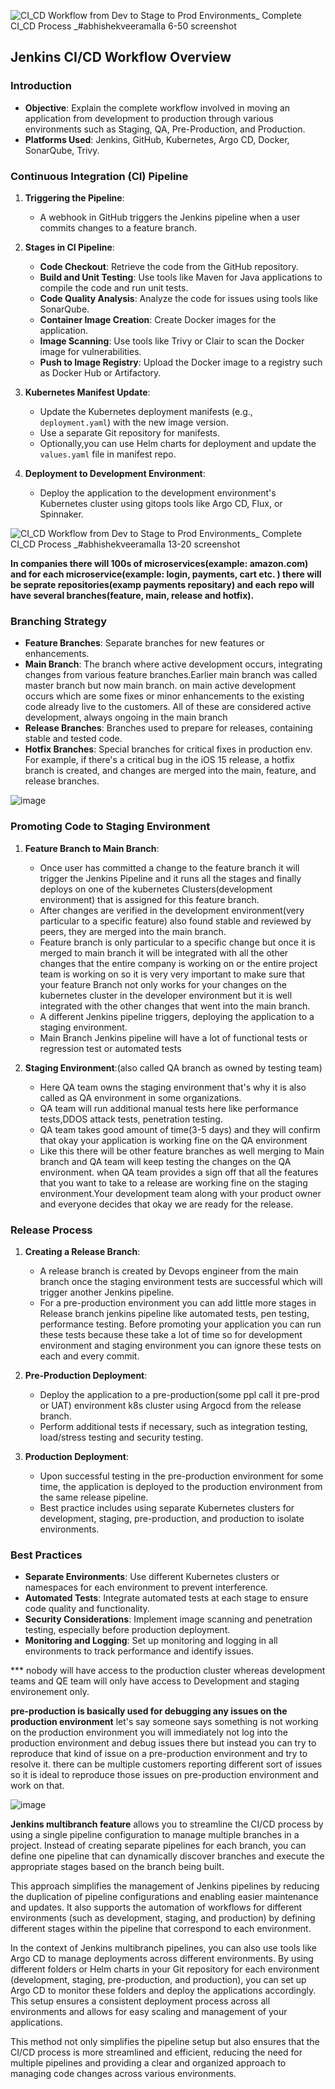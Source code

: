 ![CI_CD Workflow from Dev to Stage to Prod Environments_ Complete CI_CD Process _#abhishekveeramalla 6-50 screenshot](https://github.com/user-attachments/assets/f6bf4bcd-f0f5-4582-b7ea-7c7a5209b568)

## Jenkins CI/CD Workflow Overview

### Introduction
- **Objective**: Explain the complete workflow involved in moving an application from development to production through various environments such as Staging, QA, Pre-Production, and Production.
- **Platforms Used**: Jenkins, GitHub, Kubernetes, Argo CD, Docker, SonarQube, Trivy.

### Continuous Integration (CI) Pipeline
1. **Triggering the Pipeline**:
   - A webhook in GitHub triggers the Jenkins pipeline when a user commits changes to a feature branch.

2. **Stages in CI Pipeline**:
   - **Code Checkout**: Retrieve the code from the GitHub repository.
   - **Build and Unit Testing**: Use tools like Maven for Java applications to compile the code and run unit tests.
   - **Code Quality Analysis**: Analyze the code for issues using tools like SonarQube.
   - **Container Image Creation**: Create Docker images for the application.
   - **Image Scanning**: Use tools like Trivy or Clair to scan the Docker image for vulnerabilities.
   - **Push to Image Registry**: Upload the Docker image to a registry such as Docker Hub or Artifactory.

3. **Kubernetes Manifest Update**:
   - Update the Kubernetes deployment manifests (e.g., `deployment.yaml`) with the new image version.
   - Use a separate Git repository for manifests.
   - Optionally,you can  use Helm charts for deployment and update the `values.yaml` file in manifest repo.

4. **Deployment to Development Environment**:
   - Deploy the application to the development environment's Kubernetes cluster using gitops tools like Argo CD, Flux, or Spinnaker.

![CI_CD Workflow from Dev to Stage to Prod Environments_ Complete CI_CD Process _#abhishekveeramalla 13-20 screenshot](https://github.com/user-attachments/assets/54e99a42-941e-4595-9dfc-456df367a1db)

**In companies there will 100s of microservices(example: amazon.com) and for each microservice(example: login, payments, cart etc. ) there will be seprate repositories(examp payments repositary) and each repo will have several branches(feature, main, release and hotfix).**


### Branching Strategy
- **Feature Branches**: Separate branches for new features or enhancements.
- **Main Branch**: The branch where active development occurs, integrating changes from various feature branches.Earlier main branch was called master branch but now main branch. on main active development occurs which are some fixes or minor enhancements to the existing code already live to the customers. All of these are considered active development, always ongoing in the main branch
- **Release Branches**: Branches used to prepare for releases, containing stable and tested code.
- **Hotfix Branches**: Special branches for critical fixes in production env.
For example, if there's a critical bug in the iOS 15 release, a hotfix branch is created, and changes are merged into the main, feature, and release branches.

![image](https://github.com/user-attachments/assets/74462d87-0227-4638-a0fe-d99e2c08b6af)

### Promoting Code to Staging Environment
1. **Feature Branch to Main Branch**:
   - Once user has committed a change to the feature branch it will trigger the Jenkins Pipeline and it runs all the stages and finally deploys on one of the kubernetes Clusters(development environment) that is assigned for this feature branch.
   - After changes are verified in the development environment(very particular to a
   specific feature) also found stable and reviewed by peers, they are merged into the main branch.
   - Feature branch is only particular to a specific change but once it is merged to main branch it will be integrated with all the other changes that the entire company is working on or the entire project team is working on so it is very very important to make sure that your feature Branch not only works for your changes on the kubernetes cluster in the developer environment but it is well integrated with the other changes that went into the main branch. 
   - A different Jenkins pipeline triggers, deploying the application to a staging environment.
   - Main Branch Jenkins pipeline will have a lot of functional tests or regression test or automated tests
   

2. **Staging Environment**:(also called QA branch as owned by testing team)
   - Here QA team owns the staging environment that's why it is also called as QA environment in some organizations.
   - QA team will run additional manual tests here like performance tests,DDOS attack tests, penetration testing.
   - QA team takes good amount of time(3-5 days) and they will confirm that okay your application is working fine on the QA environment
   - Like this there will be other feature branches as well merging to Main branch and QA team will keep testing the changes on the QA environment. when QA team provides a sign off that all the features that you want to take to a release are working fine on the staging environment.Your development team along with your product owner and everyone decides that okay we are ready for the release.
   

### Release Process
1. **Creating a Release Branch**:
   - A release branch is created by Devops engineer from the main branch once the staging environment tests are successful which will trigger another Jenkins pipeline.
   - For a pre-production environment you can add little more stages in Release branch jenkins pipeline like automated tests, pen testing, performance testing. Before promoting your application you can run these tests because these take a lot of time so for development environment and staging environment you can ignore these tests on each and every commit.

2. **Pre-Production Deployment**:
   - Deploy the application to a pre-production(some ppl call it pre-prod or UAT) environment k8s cluster using Argocd from the release branch.
   - Perform additional tests if necessary, such as integration testing, load/stress testing and security testing.

3. **Production Deployment**:
   - Upon successful testing in the pre-production environment for some time, the application is deployed to the production environment from the same release pipeline.
   - Best practice includes using separate Kubernetes clusters for development, staging, pre-production, and production to isolate environments.



### Best Practices
- **Separate Environments**: Use different Kubernetes clusters or namespaces for each environment to prevent interference.
- **Automated Tests**: Integrate automated tests at each stage to ensure code quality and functionality.
- **Security Considerations**: Implement image scanning and penetration testing, especially before production deployment.
- **Monitoring and Logging**: Set up monitoring and logging in all environments to track performance and identify issues.<br/>

*** nobody will have access to the production cluster whereas development teams and QE team will only have access to Development and staging environement only.<br/>

**pre-production is basically used for debugging any issues on the production environment**  let's say someone says something is not working on the production environment you will immediately not log into the production environment and debug issues there but instead you can try to reproduce that kind of issue on a pre-production environment and try to resolve it. there can be multiple customers reporting different sort of issues so it is ideal to reproduce those issues on pre-production environment and work on that.<br/>

![image](https://github.com/user-attachments/assets/643f0452-7f9a-4279-a8b6-8fadf574d8ae)


**Jenkins multibranch feature** allows you to streamline the CI/CD process by using a single pipeline configuration to manage multiple branches in a project. Instead of creating separate pipelines for each branch, you can define one pipeline that can dynamically discover branches and execute the appropriate stages based on the branch being built.

This approach simplifies the management of Jenkins pipelines by reducing the duplication of pipeline configurations and enabling easier maintenance and updates. It also supports the automation of workflows for different environments (such as development, staging, and production) by defining different stages within the pipeline that correspond to each environment.

In the context of Jenkins multibranch pipelines, you can also use tools like Argo CD to manage deployments across different environments. By using different folders or Helm charts in your Git repository for each environment (development, staging, pre-production, and production), you can set up Argo CD to monitor these folders and deploy the applications accordingly. This setup ensures a consistent deployment process across all environments and allows for easy scaling and management of your applications.

This method not only simplifies the pipeline setup but also ensures that the CI/CD process is more streamlined and efficient, reducing the need for multiple pipelines and providing a clear and organized approach to managing code changes across various environments.
